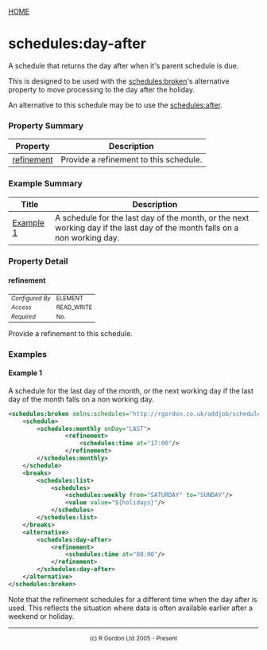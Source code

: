 [HOME](../../../../README.md)
# schedules:day-after

A schedule that returns the day after when it's
parent schedule is due.


This is designed to be used with the [schedules:broken](../../../../org/oddjob/schedules/schedules/BrokenSchedule.md)'s alternative
property to move processing to the day after the holiday.


An alternative to this schedule may be to use the [schedules:after](../../../../org/oddjob/schedules/schedules/AfterSchedule.md).

### Property Summary

| Property | Description |
| -------- | ----------- |
| [refinement](#propertyrefinement) | Provide a refinement to this schedule. | 


### Example Summary

| Title | Description |
| ----- | ----------- |
| [Example 1](#example1) | A schedule for the last day of the month, or the next working day if the last day of the month falls on a non working day. |


### Property Detail
#### refinement <a name="propertyrefinement"></a>

<table style='font-size:smaller'>
      <tr><td><i>Configured By</i></td><td>ELEMENT</td></tr>
      <tr><td><i>Access</i></td><td>READ_WRITE</td></tr>
      <tr><td><i>Required</i></td><td>No.</td></tr>
</table>

Provide a refinement to this schedule.


### Examples
#### Example 1 <a name="example1"></a>

A schedule for the last day of the month, or the next working day
if the last day of the month falls on a non working day.

```xml
<schedules:broken xmlns:schedules="http://rgordon.co.uk/oddjob/schedules">
    <schedule>
        <schedules:monthly onDay="LAST">
                <refinement>
                    <schedules:time at="17:00"/>
                </refinement>
        </schedules:monthly>
    </schedule>
    <breaks>
        <schedules:list>
            <schedules>
                <schedules:weekly from="SATURDAY" to="SUNDAY"/>
                <value value="${holidays}"/>
            </schedules>
        </schedules:list>        
    </breaks>
    <alternative>
        <schedules:day-after>
            <refinement>
                <schedules:time at="08:00"/>
            </refinement>
        </schedules:day-after>
    </alternative>
</schedules:broken>
```


Note that the refinement schedules for a different time when the day after is
used. This reflects the situation where data is often available earlier after
a weekend or holiday.


-----------------------

<div style='font-size: smaller; text-align: center;'>(c) R Gordon Ltd 2005 - Present</div>
